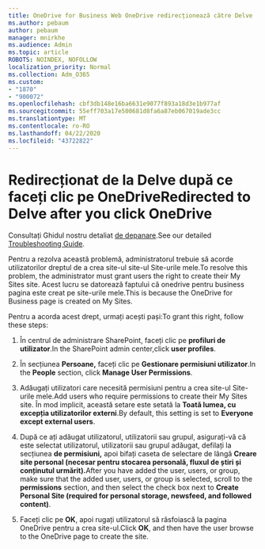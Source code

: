 ```yaml
---
title: OneDrive for Business Web OneDrive redirecționează către Delve
ms.author: pebaum
author: pebaum
manager: mnirkhe
ms.audience: Admin
ms.topic: article
ROBOTS: NOINDEX, NOFOLLOW
localization_priority: Normal
ms.collection: Adm_O365
ms.custom:
- "1870"
- "900072"
ms.openlocfilehash: cbf3db148e16ba6631e9077f893a18d3e1b977af
ms.sourcegitcommit: 55eff703a17e500681d8fa6a87eb067019ade3cc
ms.translationtype: MT
ms.contentlocale: ro-RO
ms.lasthandoff: 04/22/2020
ms.locfileid: "43722822"
---
```

# <a name="redirected-to-delve-after-you-click-onedrive"></a><span data-ttu-id="871b3-102">Redirecționat de la Delve după ce faceți clic pe OneDrive</span><span class="sxs-lookup"><span data-stu-id="871b3-102">Redirected to Delve after you click OneDrive</span></span>

<span data-ttu-id="871b3-103">Consultați Ghidul nostru detaliat [de depanare](https://docs.microsoft.com/sharepoint/support/sites/troubleshooting-guide-for-sites-stopped-at-provisioning).</span><span class="sxs-lookup"><span data-stu-id="871b3-103">See our detailed [Troubleshooting Guide](https://docs.microsoft.com/sharepoint/support/sites/troubleshooting-guide-for-sites-stopped-at-provisioning).</span></span>

<span data-ttu-id="871b3-104">Pentru a rezolva această problemă, administratorul trebuie să acorde utilizatorilor dreptul de a crea site-ul site-ul Site-urile mele.</span><span class="sxs-lookup"><span data-stu-id="871b3-104">To resolve this problem, the administrator must grant users the right to create their My Sites site.</span></span> <span data-ttu-id="871b3-105">Acest lucru se datorează faptului că onedrive pentru business pagina este creat pe site-urile mele.</span><span class="sxs-lookup"><span data-stu-id="871b3-105">This is because the OneDrive for Business page is created on My Sites.</span></span>

<span data-ttu-id="871b3-106">Pentru a acorda acest drept, urmați acești pași:</span><span class="sxs-lookup"><span data-stu-id="871b3-106">To grant this right, follow these steps:</span></span>

1. <span data-ttu-id="871b3-107">În centrul de administrare SharePoint, faceți clic pe **profiluri de utilizator**.</span><span class="sxs-lookup"><span data-stu-id="871b3-107">In the SharePoint admin center,click **user profiles**.</span></span>

2. <span data-ttu-id="871b3-108">În secțiunea **Persoane,** faceți clic pe **Gestionare permisiuni utilizator**.</span><span class="sxs-lookup"><span data-stu-id="871b3-108">In the **People** section, click **Manage User Permissions**.</span></span>

3. <span data-ttu-id="871b3-109">Adăugați utilizatori care necesită permisiuni pentru a crea site-ul Site-urile mele.</span><span class="sxs-lookup"><span data-stu-id="871b3-109">Add users who require permissions to create their My Sites site.</span></span> <span data-ttu-id="871b3-110">În mod implicit, această setare este setată la **Toată lumea, cu excepția utilizatorilor externi**.</span><span class="sxs-lookup"><span data-stu-id="871b3-110">By default, this setting is set to **Everyone except external users**.</span></span>

4. <span data-ttu-id="871b3-111">După ce ați adăugat utilizatorul, utilizatorii sau grupul, asigurați-vă că este selectat utilizatorul, utilizatorii sau grupul adăugat, defilați la secțiunea **de permisiuni,** apoi bifați caseta de selectare de lângă **Creare site personal (necesar pentru stocarea personală, fluxul de știri și conținutul urmărit).**</span><span class="sxs-lookup"><span data-stu-id="871b3-111">After you have added the user, users, or group, make sure that the added user, users, or group is selected, scroll to the **permissions** section, and then select the check box next to **Create Personal Site (required for personal storage, newsfeed, and followed content)**.</span></span>

5. <span data-ttu-id="871b3-112">Faceți clic pe **OK**, apoi rugați utilizatorul să răsfoiască la pagina OneDrive pentru a crea site-ul.</span><span class="sxs-lookup"><span data-stu-id="871b3-112">Click **OK**, and then have the user browse to the OneDrive page to create the site.</span></span>

